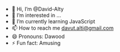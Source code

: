 - 👋 Hi, I’m @David-Alty
- 👀 I’m interested in ...
- 🌱 I’m currently learning JavaScript
- 📫 How to reach me davut.alti@gmail.com
- 😄 Pronouns: Dawood
- ⚡ Fun fact: Amusing 

<!---
David-Alty/David-Alty is a ✨ special ✨ repository because its `README.md` (this file) appears on your GitHub profile.
You can click the Preview link to take a look at your changes.
--->

